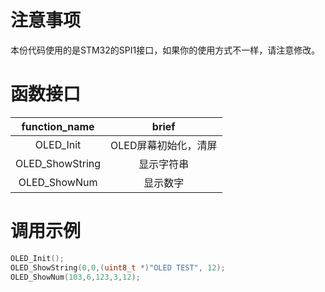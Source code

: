 # 注意事项
本份代码使用的是STM32的SPI1接口，如果你的使用方式不一样，请注意修改。

# 函数接口
function_name|brief
:--:|:--:
OLED_Init|OLED屏幕初始化，清屏
OLED_ShowString|显示字符串
OLED_ShowNum|显示数字

# 调用示例
```c
OLED_Init();
OLED_ShowString(0,0,(uint8_t *)"OLED TEST", 12);
OLED_ShowNum(103,6,123,3,12);
```